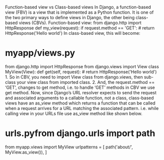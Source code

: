 Function-based view vs Class-based views
In Django, a function-based view (FBV) is a view that is implemented as a Python function. It is one of the two primary ways to define views in Django, the other being class-based views (CBVs).
Function-based view:
from django.http import HttpResponse
def my_view(request):
    if request.method == 'GET':
        # <view logic>
        return HttpResponse('Hello world')
In class-based view, this will become:
# myapp/views.py
from django.http import HttpResponse
from django.views import View
class MyView(View):
    def get(self, request):
        # <view logic>
        return HttpResponse('Hello world')
    1. So in CBV, you need to import View class from django.views, then sub-class your view class from imported class.
    2. And, the request.method == ‘GET’, changes to get method, i.e. to handle ‘GET’ methods in CBV we use get method.
Now, since Django’s URL resolver expects to send the request and associated arguments to a callable function, not a class, class-based views have an as_view method which returns a function that can be called when a request arrives for a URL matching the associated pattern. i.e. while calling view in your URLs file use as_view method like shown below.
# urls.pyfrom django.urls import path
from myapp.views import MyView
urlpatterns = [
    path('about/', MyView.as_view()),
]
